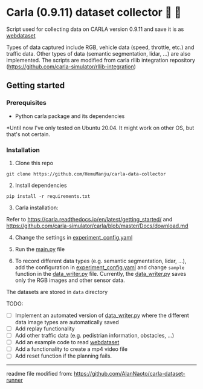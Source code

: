 # Carla (0.9.11) dataset collector :car: :floppy_disk:

Script used for collecting data on CARLA version 0.9.11 and save it is as [webdataset](https://github.com/webdataset/webdataset)

Types of data captured include RGB, vehicle data (speed, throttle, etc.) and traffic data. Other types of data (semantic segmentation, lidar, ...) are also implemented. The scripts are modified from carla rllib integration repository (https://github.com/carla-simulator/rllib-integration)


## Getting started
### Prerequisites
* Python carla package and its dependencies

\*Until now I've only tested on Ubuntu 20.04. It might work on other OS, but that's not certain.

### Installation
1. Clone this repo
```
git clone https://github.com/HemuManju/carla-data-collector
```
2. Install dependencies
```
pip install -r requirements.txt
```
3. Carla installation:

Refer to https://carla.readthedocs.io/en/latest/getting_started/ and https://github.com/carla-simulator/carla/blob/master/Docs/download.md

4. Change the settings in [experiment_config.yaml](experiment_config.yaml)



5. Run the [main.py](main.py) file
6. To record different data types (e.g. semantic segmentation, lidar, ...), add the configuration in [experiment_config.yaml](experiment_config.yaml) and change ```sample``` function in the [data_writer.py](data_writer.py) file. Currently, the [data_writer.py](data_writer.py) saves only the RGB images and other sensor data.

The datasets are stored in ```data``` directory

TODO:
- [ ] Implement an automated version of [data_writer.py](data_writer.py) where the different data image types are automatically saved
- [ ] Add replay functionality
- [ ] Add other traffic data (e.g. pedistrian information, obstacles, ...)
- [ ] Add an example code to read [webdataset](https://github.com/webdataset/webdataset)
- [ ] Add a functionality to create a mp4 video file
- [ ] Add reset function if the planning fails.
- - - -

readme file modified from: https://github.com/AlanNaoto/carla-dataset-runner
